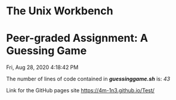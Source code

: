 # The Unix Workbench
# Peer-graded Assignment: A Guessing Game
Fri, Aug 28, 2020  4:18:42 PM


The number of lines of code contained in ***guessinggame.sh*** is: *43* 

Link for the GitHub pages site https://4m-1n3.github.io/Test/ 
